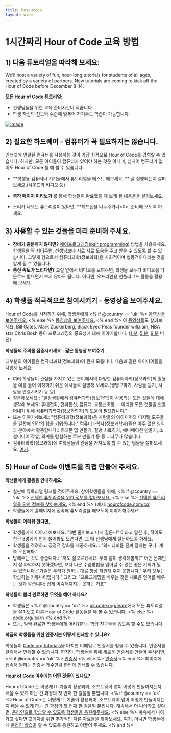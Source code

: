 ```yaml
---
title: Resources
layout: wide
---
```


# 1시간짜리 Hour of Code 교육 방법

## 1) 다음 튜토리얼을 따라해 보세요:

We’ll host a variety of fun, hour-long tutorials for students of all ages, created by a variety of partners. New tutorials are coming to kick off the Hour of Code before December 8-14.

**모든 Hour of Code 튜토리얼:**

  * 선생님들을 위한 교육 준비시간이 적습니다.
  * 학생 자신의 진도와 수준에 맞추어 자기주도 학습이 가능합니다.

[![image](http://code.org/images/tutorials.png)](http://code.org/learn)

## 2) 필요한 하드웨어 - 컴퓨터가 꼭 필요하지는 않습니다.

인터넷에 연결된 컴퓨터를 사용하는 것이 가장 최적으로 Hour of Code를 경험할 수 있습니다. 하지만, 모든 아이들이 컴퓨터가 있어야 하는 것은 아니며, 심지어 컴퓨터가 없이도 Hour of Code 를 해 볼 수 있습니다. 

  * **학생용 컴퓨터나 기기들에서 튜토리얼을 테스트 해보세요. ** 잘 실행되는지 살펴보세요.(사운드와 비디오 등)
  * **축하 페이지 미리보기** 를 통해 학생들이 완료했을 때 보게 될 내용들을 살펴보세요. 
  * 소리가 나오는 튜토리얼이 있다면, **헤드폰을 나누주거나<0>, 준비해 오도록 하세요.</li> </ul> 
    
    ## 3) 사용할 수 있는 것들을 미리 준비해 주세요.
    
      * **장비가 충분하지 않다면?** [페어프로그래밍(pair programming)](http://www.ncwit.org/resources/pair-programming-box-power-collaborative-learning) 방법을 사용하세요. 학생들을 짝 지어주면, 선생님보다 서로 서로 도움을 주고 받을 수 있도록 할 수 있습니다. 그렇게 함으로서 컴퓨터과학(정보과학)은 사회적이며 협동적이다라는 것을 알게 될 수 있습니다.
      * **통신 속도가 느리다면?** 교실 앞에서 비디오를 보여주면, 학생들 모두가 비디오를 다운로드 받으면서 보지 않아도 됩니다. 아니면, 오프라인용 언플러그드 활동을 활용해 보세요. 
    
    ## 4) 학생들 적극적으로 참여시키기 - 동영상을 보여주세요.
    
    Hour of Code를 시작하기 위해, 학생들에게 <% if @country == 'uk' %> [동영상을 보여주세요.](https://www.youtube.com/watch?v=96B5-JGA9EQ) <% else %> [동영상을 보여주세요.](http://www.youtube.com/watch?v=FC5FbmsH4fw) <% end %> 이 [동영상들](http://youtube.com/codeorg)도 살펴보세요. Bill Gates, Mark Zuckerberg, Black Eyed Peas founder will.i.am, NBA star Chris Bosh 등이 프로그래밍의 중요성에 대해 이야기합니다. ([1 분](https://www.youtube.com/watch?v=qYZF6oIZtfc), [5 분](https://www.youtube.com/watch?v=nKIu9yen5nc), [9 분](https://www.youtube.com/watch?v=dU1xS07N-FA) 버전)
    
    **학생들의 주의를 집중시키세요 - 짧은 동영상 보여주기**
    
    대부분의 아이들은 컴퓨터과학(정보과학)이 뭔지 모릅니다. 다음과 같은 아이디어들을 사용해 보세요:
    
      * 여러 학생들이 관심을 가지고 있는 분야에서의 다양한 컴퓨터과학(정보과학)의 활용을 예를 들어 이해하기 쉬운 예시들로 설명해 보세요.(생명구하기, 사람들 돕기, 사람들 연결시키기 등 등)
      * 질문해보세요 : "일상생활에서 컴퓨터과학(정보과학)이 사용되는 모든 것들에 대해 생각해 보세요: 휴대전화, 전파통신, 컴퓨터, 교통신호등 ... 이러한 모든 것들을 만들어내기 위해 컴퓨터과학자(정보과학자)의 도움이 필요합니다."
      * 또는 이야기해보세.: "컴퓨터과학(정보과학)은 사람들의 아이디어와 디지털 도구들을 결합해 인간의 힘을 키워줍니다." 컴퓨터과학자(정보과학자)들은 아주 많은 영역과 분야에서 활동합니다.: 휴대폰 앱 만들기, 질병 치료하기, 애니메이션 만들기, 소셜미디어 작업, 외계를 탐험하는 로봇 만들기 등 등... 너무나 많습니다.
      * 컴퓨터과학(정보과학)에 여학생들이 관심을 가지도록 할 수 있는 팁들을 살펴보세요. [여기](http://code.org/girls). 
    
    ## 5) Hour of Code 이벤트를 직접 만들어 주세요.
    
    **학생들에게 활동을 안내하세요.**
    
      * 칠판에 튜토리얼 링크를 적어주세요. 참여학생들을 위해, <% if @country == 'uk' %> [선택한 튜토리얼을 위한 정보를 찾아보세요.](http://uk.code.org/learn) <% else %> [선택한 튜토리얼을 위한 정보를 찾아보세요.](http://code.org/learn) <% end %> (예시: [hourofcode.com/co](http://code.org/learn)) 
      * 학생들에게 홈페이지에 접속해 튜토리얼을 해보도록 이야기해주세요.
    
    **학생들이 어려워 한다면,**
    
      * 학생들에게 이야기 해보세요. "3번 물어보고 나서 질문~!" 이라고 말한 후, 적어도 친구 3명에게 먼저 물어봐도 모른다면, 그 때 선생님에게 질문하도록 하세요.
      * 학생들을 격려하고 긍정적 강화를 제공하세요. : "와~ 너희들 진짜 잘하는 구나, 계속 도전해봐."
      * 답해주는 것도 좋습니다.: "저도 잘모르겠네요. 우리 같이 생각해볼까?" 어떤 문제인지 잘 파악하지 못하겠다면, 보다 나은 수업방법을 알아낼 수 있는 좋은 기회가 될 수 있습니다.:"기술은 우리가 원하는 대로 항상 지원해 주지 못합니다." 우리 모두는 학습하는 커뮤니티입니다." 그리고: "프로그래밍을 배우는 것은 새로운 언어를 배우는 것과 같습니다; 쉽게 익숙해지지는 못하는 거죠"
    
    **학생들이 빨리 완료하면 무엇을 해야 하나요?**
    
      * 학생들은 <% if @country == 'uk' %> [uk.code.org/learn](http://uk.code.org/learn)에서 모든 튜토리얼을 살펴보고 다른 Hour of Code 활동들을 해 볼 수 있습니다. <% else %> [code.org/learn](http://code.org/learn) <% end %> 
      * 또는, 일찍 완료한 학생들에게 어려워하는 학급 친구들을 돕도록 할 수도 있습니다.
    
    **학급의 학생들을 위한 인증서는 어떻게 인쇄할 수 있나요?**
    
    학생들이 [Code.org tutorials](http://studio.code.org)을 마치면 이메일로 인증서를 받을 수 있습니다. 인증서를 클릭해서 인쇄할 수 있습니다. 하지만, 학생들을 위해 새로운 인증서를 만들어 주시려면, <% if @country == 'uk' %> [인증서](http://uk.code.org/certificates) <% else %> [인증서](http://code.org/certificates) <% end %> 페이지에 접속해 원하는 인증서 개수만큼 한번에 인쇄할 수 있습니다.
    
    **Hour of Code 이후에는 어떤 것들이 있나요?**
    
    Hour of Code 는 어떻게 IT 기술이 활용되며, 소프트웨어 앱이 어떻게 만들어지는지 배울 수 있게 하는 긴 과정의 첫 번째 한 걸음일 뿐입니다. <% if @country == 'uk' %>Hour of Code 는 어떻게 IT 기술이 활용되며, 소프트웨어 앱이 어떻게 만들어지는지 배울 수 있게 하는 긴 과정의 첫 번째 한 걸음일 뿐입니다. 계속해서 더 나아가고 싶다면, [온라인으로 학습할 수 있도록 학생들을 응원해주세요.](http://uk.code.org/learn/beyond) <% else %> 계속해서 나아가고 싶다면 교육자를 위한 추가적인 다른 자료들을 찾아보세요. [여기](http://code.org/educate). 아니면 학생들에게 [온라인 학습](http://code.org/learn/beyond)을 할 수 있도록 응원하고 이끌어 주세요. <% end %>